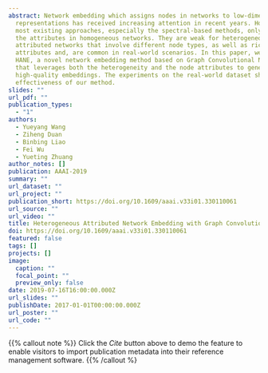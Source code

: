 ```yaml
---
abstract: Network embedding which assigns nodes in networks to low-dimensional
  representations has received increasing attention in recent years. However,
  most existing approaches, especially the spectral-based methods, only consider
  the attributes in homogeneous networks. They are weak for heterogeneous
  attributed networks that involve different node types, as well as rich node
  attributes and, are common in real-world scenarios. In this paper, we propose
  HANE, a novel network embedding method based on Graph Convolutional Networks,
  that leverages both the heterogeneity and the node attributes to generate
  high-quality embeddings. The experiments on the real-world dataset show the
  effectiveness of our method.
slides: ""
url_pdf: ""
publication_types:
  - "1"
authors:
  - Yueyang Wang
  - Ziheng Duan
  - Binbing Liao
  - Fei Wu
  - Yueting Zhuang
author_notes: []
publication: AAAI-2019
summary: ""
url_dataset: ""
url_project: ""
publication_short: https://doi.org/10.1609/aaai.v33i01.330110061
url_source: ""
url_video: ""
title: Heterogeneous Attributed Network Embedding with Graph Convolutional Networks
doi: https://doi.org/10.1609/aaai.v33i01.330110061
featured: false
tags: []
projects: []
image:
  caption: ""
  focal_point: ""
  preview_only: false
date: 2019-07-16T16:00:00.000Z
url_slides: ""
publishDate: 2017-01-01T00:00:00.000Z
url_poster: ""
url_code: ""
---
```

{{% callout note %}}
Click the *Cite* button above to demo the feature to enable visitors to import publication metadata into their reference management software.
{{% /callout %}
